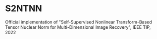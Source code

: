 # S2NTNN
Official implementation of "Self-Supervised Nonlinear Transform-Based Tensor Nuclear Norm for Multi-Dimensional Image Recovery", IEEE TIP, 2022
